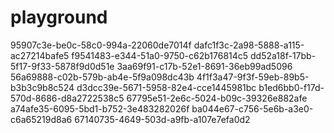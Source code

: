 # playground

95907c3e-be0c-58c0-994a-22060de7014f
dafc1f3c-2a98-5888-a115-ac27214bafe5
f9541483-e344-51a0-9750-c62b176814c5
dd52a18f-17bb-5f17-9f33-5878f9d0d51e
3aa69f91-c17b-52e1-8691-36eb99ad5096
56a69888-c02b-579b-ab4e-5f9a098dc43b
4f1f3a47-9f3f-59eb-89b5-b3b3c9b8c524
d3dcc39e-5671-5958-82e4-cce1445981bc
b1ed6bb0-f17d-570d-8686-d8a2722538c5
67795e51-2e6c-5024-b09c-39326e882afe
a74afe35-6095-5bd1-b752-3e483282026f
ba044e67-c756-5e6b-a3e0-c6a65219d8a6
67140735-4649-503d-a9fb-a107e7efa0d2
